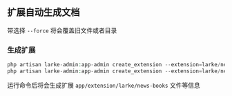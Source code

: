 ## 扩展自动生成文档

带选择 `--force` 将会覆盖旧文件或者目录


### 生成扩展

```php
php artisan larke-admin:app-admin create_extension --extension=larke/news-books
php artisan larke-admin:app-admin create_extension --extension=larke/news-books --force
```

运行命令后将会生成扩展 `app/extension/larke/news-books` 文件等信息
